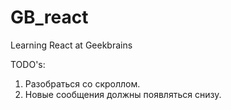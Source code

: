 # GB_react
Learning React at Geekbrains


TODO's:
1. Разобраться со скроллом.
2. Новые сообщения должны появляться снизу.